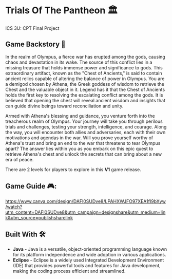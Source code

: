 # Trials Of The Pantheon 🏛️

ICS 3U: CPT Final Project

## Game Backstory 📜
In the realm of Olympus, a fierce war has erupted among the gods, causing chaos and devastation in its wake. The source of this conflict lies in a missing treasure that holds immense power and significance to gods. This extraordinary artifact, known as the "Chest of Ancients," is said to contain ancient relics capable of altering the balance of power in Olympus. You are a demigod chosen by  Athena, the Greek goddess of wisdom to retrieve the Chest and the valuable object in it. Legend has it that the Chest of Ancients holds the first key to resolving the escalating conflict among the gods. It is believed that opening the chest will reveal ancient wisdom and insights that can guide divine beings toward reconciliation and unity.

Armed with Athena's blessing and guidance, you venture forth into the treacherous realm of Olympus. Your journey will take you through perilous trials and challenges, testing your strength, intelligence, and courage. Along the way, you will encounter both allies and adversaries, each with their own motivations and agendas in the war. Will you prove yourself worthy of Athena's trust and bring an end to the war that threatens to tear Olympus apart? The answer lies within you as you embark on this epic quest to retrieve Athena's chest and unlock the secrets that can bring about a new era of peace.

There are 2 levels for players to explore in this **V1** game release.

## Game Guide 🎮: 
https://www.canva.com/design/DAFl0SUDve8/LPAHXWJFO97XEA1fI9bXyw/watch?utm_content=DAFl0SUDve8&utm_campaign=designshare&utm_medium=link&utm_source=publishsharelink 

## Built With 🛠
* **Java** - Java is a versatile, object-oriented programming language known for its platform independence and wide adoption in various applications.
* **Eclipse** - Eclipse is a widely used Integrated Development Environment (IDE) that provides powerful tools and features for Java development, making the coding process efficient and streamlined.
